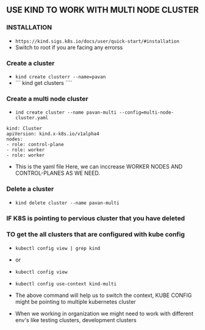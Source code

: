 ## USE KIND TO WORK WITH MULTI NODE CLUSTER

### INSTALLATION 
- ``` https://kind.sigs.k8s.io/docs/user/quick-start/#installation ```
- Switch to root if you are facing any errorss

### Create a cluster
- ``` kind create clusterr --name=pavan ```
- ``` kind get clusters ````

### Create a multi node cluster
- ``` ind create cluster --name pavan-multi --config=multi-node-cluster.yaml ```

```
kind: Cluster
apiVersion: kind.x-k8s.io/v1alpha4
nodes:
- role: control-plane
- role: worker
- role: worker
```
- This is the yaml file Here, we can inccrease WORKER NODES AND CONTROL-PLANES AS WE NEED.

### Delete a cluster
- ``` kind delete cluster --name pavan-multi ```

### IF K8S is pointing to pervious cluster that you have deleted
### TO get the all clusters that are configured with kube config 
- ``` kubectl config view | grep kind ```
- or
- ``` kubectl config view ```

- ``` kubectl config use-context kind-multi ```
- The above command will help us to switch the context, KUBE CONFIG might be pointing to multiple kubernetes cluster
- When we working in organization we might need to work with different env's like testing clusters, development clusters 

